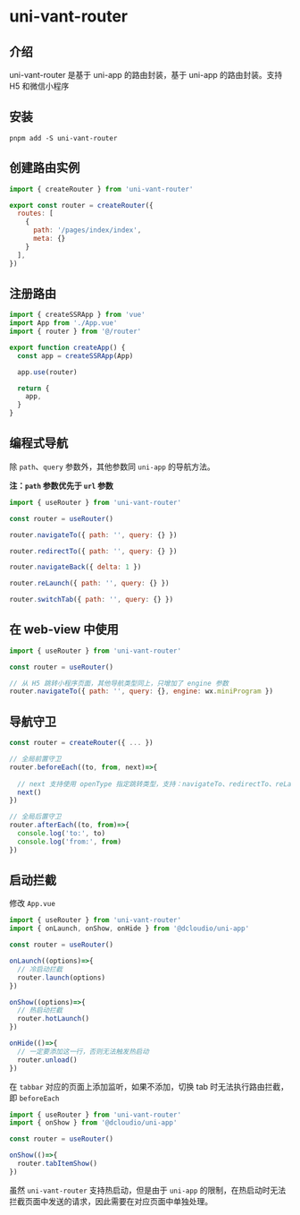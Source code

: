# uni-vant-router

## 介绍

uni-vant-router 是基于 uni-app 的路由封装，基于 uni-app 的路由封装。支持 H5 和微信小程序

## 安装

```shell
pnpm add -S uni-vant-router
```

## 创建路由实例

```javascript
import { createRouter } from 'uni-vant-router'

export const router = createRouter({
  routes: [
    { 
      path: '/pages/index/index',
      meta: {}
    }
  ],
})
```

## 注册路由

```javascript
import { createSSRApp } from 'vue'
import App from './App.vue'
import { router } from '@/router'

export function createApp() {
  const app = createSSRApp(App)

  app.use(router)

  return {
    app,
  }
}
```

## 编程式导航

除 `path`、`query` 参数外，其他参数同 `uni-app` 的导航方法。

**注：`path` 参数优先于 `url` 参数** 

```javascript
import { useRouter } from 'uni-vant-router'

const router = useRouter()

router.navigateTo({ path: '', query: {} })

router.redirectTo({ path: '', query: {} })

router.navigateBack({ delta: 1 })

router.reLaunch({ path: '', query: {} })

router.switchTab({ path: '', query: {} })
```

## 在 web-view 中使用

```javascript
import { useRouter } from 'uni-vant-router'

const router = useRouter()

// 从 H5 跳转小程序页面，其他导航类型同上，只增加了 engine 参数
router.navigateTo({ path: '', query: {}, engine: wx.miniProgram })
```

## 导航守卫

```javascript
const router = createRouter({ ... })

// 全局前置守卫
router.beforeEach((to, from, next)=>{
  
  // next 支持使用 openType 指定跳转类型，支持：navigateTo、redirectTo、reLaunch、switchTab，默认为 navigateTo
  next()
})

// 全局后置守卫
router.afterEach((to, from)=>{
  console.log('to:', to)
  console.log('from:', from)
})
```

## 启动拦截

修改 `App.vue` 

```javascript
import { useRouter } from 'uni-vant-router'
import { onLaunch, onShow, onHide } from '@dcloudio/uni-app'

const router = useRouter()

onLaunch((options)=>{
  // 冷启动拦截
  router.launch(options)
})

onShow((options)=>{
  // 热启动拦截
  router.hotLaunch()
})

onHide(()=>{
  // 一定要添加这一行，否则无法触发热启动
  router.unload()
})
```

在 `tabbar` 对应的页面上添加监听，如果不添加，切换 tab 时无法执行路由拦截，即 `beforeEach`
```javascript
import { useRouter } from 'uni-vant-router'
import { onShow } from '@dcloudio/uni-app'

const router = useRouter()

onShow(()=>{
  router.tabItemShow()
})
```

虽然 `uni-vant-router` 支持热启动，但是由于 `uni-app` 的限制，在热启动时无法拦截页面中发送的请求，因此需要在对应页面中单独处理。

